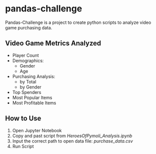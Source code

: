 # pandas-challenge

Pandas-Challenge is a project to create python scripts to analyze video game purchasing data.
## Video Game Metrics Analyzed
* Player Count
* Demographics:
    * Gender
    * Age
* Purchasing Analysis:
    * by Total
    * by Gender
* Top Spenders
* Most Popular Items
* Most Profitable Items
## How to Use
1. Open Jupyter Notebook
2. Copy and past script from *HeroesOfPymoli_Analysis.ipynb*
3. Input the correct path to open data file: *purchase_data.csv*
4. Run Script
